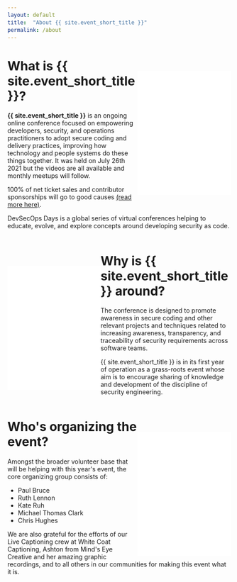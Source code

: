 ```yaml
---
layout: default
title:  "About {{ site.event_short_title }}"
permalink: /about
---
```


<div markdown=1>
<img src="/assets/images/duck-sec.png" align="right" style="height:20em;margin-top:2em;" />

# What is {{ site.event_short_title }}?

**{{ site.event_short_title }}** is an ongoing online conference focused on empowering developers, security, and operations practitioners to adopt secure coding and delivery practices, improving how technology and people systems do these things together. It was held on July 26th 2021 but the videos are all available and monthly meetups will follow.

100% of net ticket sales and contributor sponsorships will go to good causes [(read more here)](/efforts).

DevSecOps Days is a global series of virtual conferences helping to educate, evolve, and explore concepts around developing security as code.

</div>
<div style="clear:both;">
</div>
<div markdown=1>
<img src="/assets/images/duck-ops.png" align="left" style="height:20em;margin-top:2em;" />

# Why is {{ site.event_short_title }} around?

The conference is designed to promote awareness in secure coding and other relevant projects and techniques related to increasing awareness, transparency, and traceability of security requirements across software teams.

{{ site.event_short_title }} is in its first year of operation as a grass-roots event whose aim is to encourage sharing of knowledge and development of the discipline of security engineering.

</div>
<div style="clear:both;">
</div>
<div markdown=1>
<img src="/assets/images/duck-dev.png" align="right" style="height:20em;margin-top:2em;" />

# Who's organizing the event?

Amongst the broader volunteer base that will be helping with this year's event,
 the core organizing group consists of:

- Paul Bruce
- Ruth Lennon
- Kate Ruh
- Michael Thomas Clark
- Chris Hughes

We are also grateful for the efforts of our Live Captioning crew at White Coat
Captioning, Ashton from Mind's Eye Creative and her amazing graphic recordings,
and to all others in our communities for making this event what it is.

</div>
